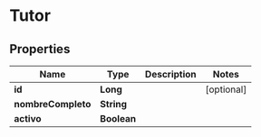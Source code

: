 

# Tutor


## Properties

| Name | Type | Description | Notes |
|------------ | ------------- | ------------- | -------------|
|**id** | **Long** |  |  [optional] |
|**nombreCompleto** | **String** |  |  |
|**activo** | **Boolean** |  |  |



